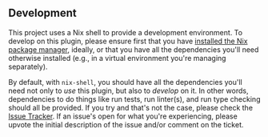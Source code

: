 ## Development
This project uses a Nix shell to provide a development environment. 
To develop on this plugin, please ensure first that you have [installed the Nix package manager](https://nixos.org/download/), ideally, or that you have all the dependencies you'll need otherwise installed (e.g., in a virtual environment you're managing separately).

By default, with `nix-shell`, you should have all the dependencies you'll need not only to _use_ this plugin, but also to _develop_ on it. 
In other words, dependencies to do things like run tests, run linter(s), and run type checking should all be provided. 
If you try and that's not the case, please check the [Issue Tracker](https://github.com/gerlichlab/looptrace-napari/issues).
If an issue's open for what you're experiencing, please upvote the initial description of the issue and/or comment on the ticket.
